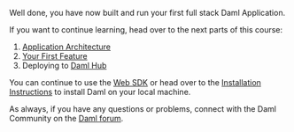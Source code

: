 Well done, you have now built and run your first full stack Daml Application.

If you want to continue learning, head over to the next parts of this course:

1. [Application Architecture](https://docs.daml.com/getting-started/app-architecture.html)
1. [Your First Feature](https://digitalasset.com/developers/interactive-tutorials/getting-started/your-first-feature/)
1. Deploying to [Daml Hub](https://www.digitalasset.com/developers/interactive-tutorials/getting-started/deploy-to-dabl/)

You can continue to use the [Web SDK](https://www.daml.com/websdk) or head over to the [Installation Instructions](https://docs.daml.com/getting-started/installation.html) to install Daml on your local machine.

As always, if you have any questions or problems, connect with the Daml Community on the [Daml
forum](https://discuss.daml.com).
